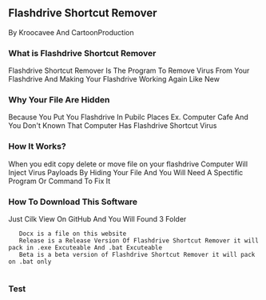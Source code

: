 ## Flashdrive Shortcut Remover
  By Kroocavee And CartoonProduction

### What is Flashdrive Shortcut Remover
  Flashdrive Shortcut Remover Is The Program To Remove Virus From Your Flashdrive And Making Your Flashdrive Working Again Like New
  
### Why Your File Are Hidden
  Because You Put You Flashdrive In Pubilc Places Ex. Computer Cafe And You Don't Known That Computer Has Flashdrive Shortcut Virus
  
### How It Works?
When you edit
         copy
         delete 
         or move file on your flashdrive 
Computer Will Inject Virus Payloads By Hiding Your File 
And You Will Need A Spectific Program Or Command To Fix It

### How To Download This Software
  Just Cilk View On GitHub And You Will Found 3 Folder

```
   Docx is a file on this website
   Release is a Release Version Of Flashdrive Shortcut Remover it will pack in .exe Excuteable And .bat Excuteable
   Beta is a beta version of Flashdrive Shortcut Remover it will pack on .bat only
                                                                                  
 ```

### Test
